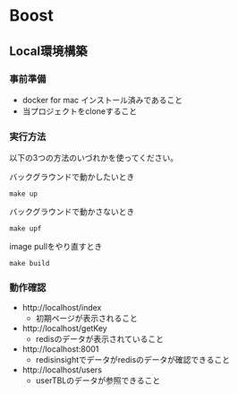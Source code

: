 # Boost


## Local環境構築

### 事前準備

 - docker for mac インストール済みであること
 - 当プロジェクトをcloneすること

### 実行方法

以下の3つの方法のいづれかを使ってください。

バックグラウンドで動かしたいとき

```shell
make up
```

バックグラウンドで動かさないとき

```shell
make upf
```

image pullをやり直すとき

```shell
make build
```

### 動作確認

 - http://localhost/index
     - 初期ページが表示されること
 - http://localhost/getKey
     - redisのデータが表示されていること
 - http://localhost:8001
     - redisinsightでデータがredisのデータが確認できること
 - http://localhost/users
     - userTBLのデータが参照できること
